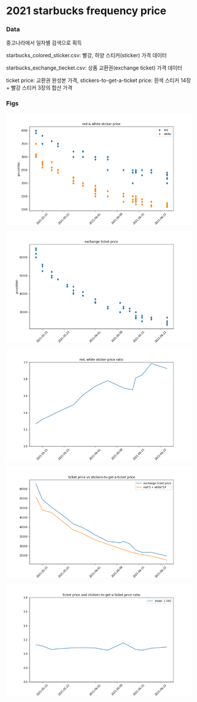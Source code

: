 # 2021 starbucks frequency price

### Data

중고나라에서 일자별 검색으로 획득

starbucks_colored_sticker.csv: 빨강, 하양 스티커(sticker) 가격 데이터

starbucks_exchange_tiecket.csv: 상품 교환권(exchange ticket) 가격 데이터

ticket price: 교환권 완성본 가격, stickers-to-get-a-ticket price: 흰색 스티커 14장 + 빨강 스티커 3장의 합산 가격 



### Figs

![price](https://github.com/isingmodel/2021_starbucks_frequency_price/blob/main/figs/price.png)

![ticket_price](https://github.com/isingmodel/2021_starbucks_frequency_price/blob/main/figs/ticket_price.png)



![price_ratio](https://github.com/isingmodel/2021_starbucks_frequency_price/blob/main/figs/price_ratio.png)



![ticket price vs stickers-to-get-a-ticket price](https://github.com/isingmodel/2021_starbucks_frequency_price/blob/main/figs/ticket%20price%20vs%20stickers-to-get-a-ticket%20price.png)

![ticket price and stickers-to-get-a-ticket price ratio](https://github.com/isingmodel/2021_starbucks_frequency_price/blob/main/figs/ticket%20price%20and%20stickers-to-get-a-ticket%20price%20ratio.png)
